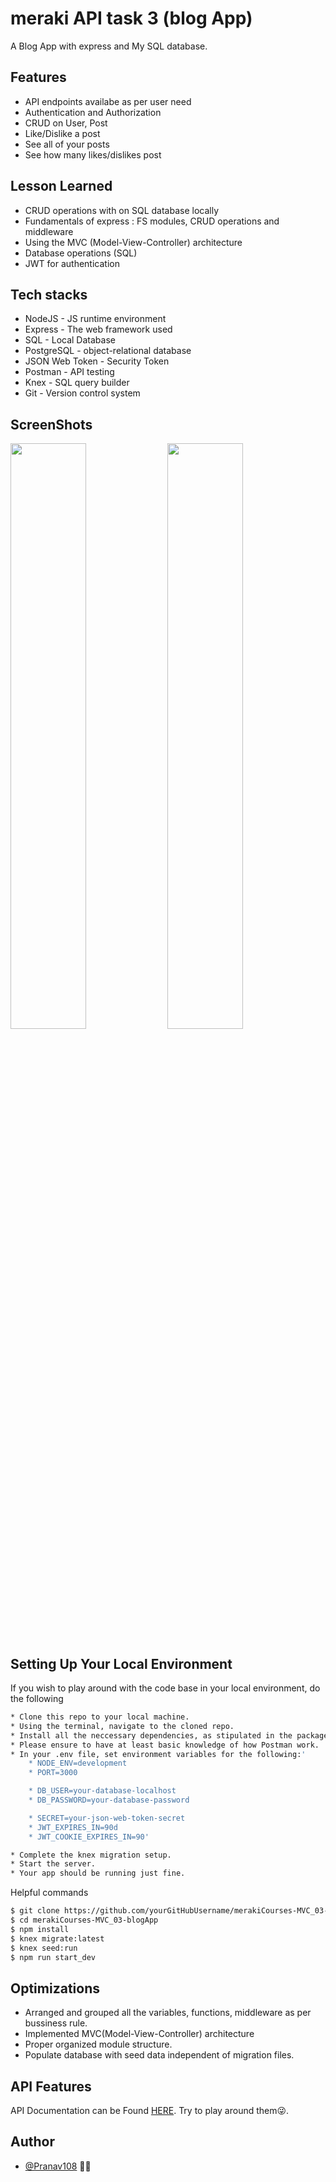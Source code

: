 # meraki API task 3 (blog App)

A Blog App with express and My SQL database.

## Features

- API endpoints availabe as per user need
- Authentication and Authorization
- CRUD on User, Post
- Like/Dislike a post
- See all of your posts
- See how many likes/dislikes post

## Lesson Learned

- CRUD operations with on SQL database locally
- Fundamentals of express : FS modules, CRUD operations and middleware
- Using the MVC (Model-View-Controller) architecture
- Database operations (SQL)
- JWT for authentication

## Tech stacks

- NodeJS - JS runtime environment
- Express - The web framework used
- SQL - Local Database
- PostgreSQL - object-relational database
- JSON Web Token - Security Token
- Postman - API testing
- Knex - SQL query builder
- Git - Version control system

## ScreenShots

<img src="/screenShots/Screenshot1.png" width="49%"/> <img src="/screenShots/Screenshot2.png" width="49%"/>

## Setting Up Your Local Environment

If you wish to play around with the code base in your local environment, do the following

```bash
* Clone this repo to your local machine.
* Using the terminal, navigate to the cloned repo.
* Install all the neccessary dependencies, as stipulated in the package.json file.
* Please ensure to have at least basic knowledge of how Postman work.
* In your .env file, set environment variables for the following:'
    * NODE_ENV=development
    * PORT=3000

    * DB_USER=your-database-localhost
    * DB_PASSWORD=your-database-password

    * SECRET=your-json-web-token-secret
    * JWT_EXPIRES_IN=90d
    * JWT_COOKIE_EXPIRES_IN=90'

* Complete the knex migration setup.
* Start the server.
* Your app should be running just fine.
```

Helpful commands

```bash
$ git clone https://github.com/yourGitHubUsername/merakiCourses-MVC_03-blogApp
$ cd merakiCourses-MVC_03-blogApp
$ npm install
$ knex migrate:latest
$ knex seed:run
$ npm run start_dev
```

## Optimizations

- Arranged and grouped all the variables, functions, middleware as per bussiness rule.
- Implemented MVC(Model-View-Controller) architecture
- Proper organized module structure.
- Populate database with seed data independent of migration files.

## API Features

API Documentation can be Found [HERE](https://documenter.getpostman.com/view/20551158/2s8Ysrytti).
Try to play around them😜.

## Author

- [@Pranav108](https://github.com/Pranav108/) 🙋‍♂️
